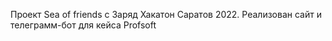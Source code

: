Проект Sea of friends с Заряд Хакатон Саратов 2022. Реализован сайт и телеграмм-бот для кейса Profsoft
